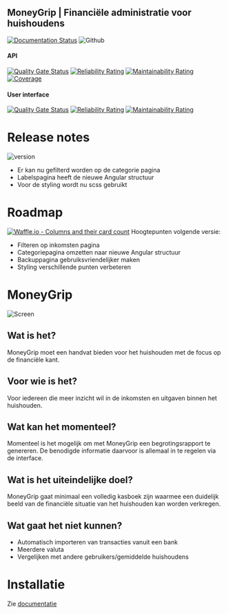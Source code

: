 ## MoneyGrip | Financiële administratie voor huishoudens

[![Documentation Status](https://readthedocs.org/projects/moneygrip/badge/?version=latest)](https://moneygrip.readthedocs.io/nl/latest/?badge=latest)
![Github](https://img.shields.io/github/license/wesmaster/moneygrip.svg?style=flat)

#### API
[![Quality Gate Status](https://sonarcloud.io/api/project_badges/measure?project=MoneyGrip_api&metric=alert_status)](https://sonarcloud.io/dashboard?id=MoneyGrip_api)
[![Reliability Rating](https://sonarcloud.io/api/project_badges/measure?project=MoneyGrip_api&metric=reliability_rating)](https://sonarcloud.io/dashboard?id=MoneyGrip_api)
[![Maintainability Rating](https://sonarcloud.io/api/project_badges/measure?project=MoneyGrip_api&metric=sqale_rating)](https://sonarcloud.io/dashboard?id=MoneyGrip_api)
[![Coverage](https://sonarcloud.io/api/project_badges/measure?project=MoneyGrip_api&metric=coverage)](https://sonarcloud.io/dashboard?id=MoneyGrip_api)

#### User interface
[![Quality Gate Status](https://sonarcloud.io/api/project_badges/measure?project=MoneyGrip_web&metric=alert_status)](https://sonarcloud.io/dashboard?id=MoneyGrip_web)
[![Reliability Rating](https://sonarcloud.io/api/project_badges/measure?project=MoneyGrip_web&metric=reliability_rating)](https://sonarcloud.io/dashboard?id=MoneyGrip_web)
[![Maintainability Rating](https://sonarcloud.io/api/project_badges/measure?project=MoneyGrip_web&metric=sqale_rating)](https://sonarcloud.io/dashboard?id=MoneyGrip_web)

# Release notes
![version](https://img.shields.io/github/tag/wesmaster/moneygrip.svg?colorB=607D8B&label=version&style=flat)
- Er kan nu gefilterd worden op de categorie pagina
- Labelspagina heeft de nieuwe Angular structuur
- Voor de styling wordt nu scss gebruikt

# Roadmap
[![Waffle.io - Columns and their card count](https://badge.waffle.io/WesMaster/MoneyGrip.svg?columns=To%20Do,In%20Progress,Done)](https://waffle.io/WesMaster/MoneyGrip) 
Hoogtepunten volgende versie:

- Filteren op inkomsten pagina
- Categoriepagina omzetten naar nieuwe Angular structuur
- Backuppagina gebruiksvriendelijker maken
- Styling verschillende punten verbeteren

# MoneyGrip
![Screen](https://raw.github.com/wesmaster/moneygrip/develop/Screen.png)
## Wat is het?
MoneyGrip moet een handvat bieden voor het huishouden met de focus op de financiële kant.

## Voor wie is het?
Voor iedereen die meer inzicht wil in de inkomsten en uitgaven binnen het huishouden.

## Wat kan het momenteel?
Momenteel is het mogelijk om met MoneyGrip een begrotingsrapport te genereren. De benodigde informatie daarvoor is allemaal in te regelen via de interface.

## Wat is het uiteindelijke doel?
MoneyGrip gaat minimaal een volledig kasboek zijn waarmee een duidelijk beeld van de financiële situatie van het huishouden kan worden verkregen.

## Wat gaat het niet kunnen?
- Automatisch importeren van transacties vanuit een bank
- Meerdere valuta
- Vergelijken met andere gebruikers/gemiddelde huishoudens

# Installatie
Zie [documentatie](https://moneygrip.readthedocs.io/nl/latest/installatie/voorbereiding.html)


